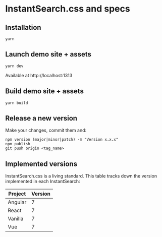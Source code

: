 # InstantSearch.css and specs

## Installation

```
yarn
```

## Launch demo site + assets

```
yarn dev
```

Available at http://localhost:1313

## Build demo site + assets

```
yarn build
```

## Release a new version

Make your changes, commit them and:

```
npm version (major|minor|patch) -m "Version x.x.x"
npm publish
git push origin <tag_name>
```

## Implemented versions

InstantSearch.css is a living standard. This table tracks down the version implemented in each InstantSearch:

| Project | Version |
| ------- | ------- |
| Angular | 7       |
| React   | 7       |
| Vanilla | 7       |
| Vue     | 7       |
